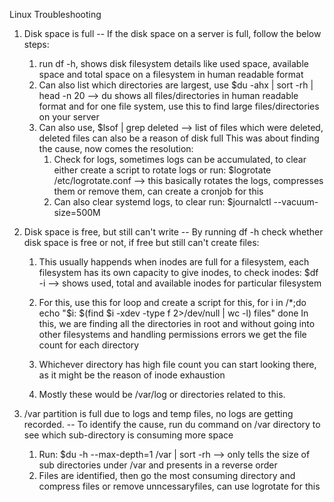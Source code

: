 Linux Troubleshooting

1. Disk space is full
-- If the disk space on a server is full, follow the below steps:
    1. run df -h, shows disk filesystem details like used space, available space and total space on a filesystem in human readable format
    2. Can also list which directories are largest, use 
        $du -ahx | sort -rh | head -n 20 --> du shows all files/directories in human readable format and for one file system, use this to find large files/directories on your server
    3. Can also use,
        $lsof | grep deleted --> list of files which were deleted, deleted files can also be a reason of disk full
    This was about finding the cause, now comes the resolution:
        1. Check for logs, sometimes logs can be accumulated, to clear either create a script to rotate logs or run:
            $logrotate /etc/logrotate.conf --> this basically rotates the logs, compresses them or remove them, can create a cronjob for this
        2. Can also clear systemd logs, to clear run:
            $journalctl --vacuum-size=500M

2. Disk space is free, but still can't write
-- By running df -h check whether disk space is free or not, if free but still can't create files:
    1. This usually happends when inodes are full for a filesystem, each filesystem has its own capacity to give inodes, to check inodes:
        $df -i --> shows used, total and available inodes for particular filesystem
    2. For this, use this for loop and create a script for this,
        for i in /*;do
            echo "$i: $(find $i -xdev -type f 2>/dev/null | wc -l) files"
        done
        In this, we are finding all the directories in root and without going into other filesystems and handling permissions errors we get the file count for each directory

    3. Whichever directory has high file count you can start looking there, as it might be the reason of inode exhaustion
    4. Mostly these would be /var/log or directories related to this.


3. /var partition is full due to logs and temp files, no logs are getting recorded.
-- To identify the cause, run du command on /var directory to see which sub-directory is consuming more space
    1. Run:
        $du -h --max-depth=1 /var | sort -rh --> only tells the size of sub directories under /var and presents in a reverse order
    2. Files are identified, then go the most consuming directory and compress files or remove unncessaryfiles, can use logrotate for this